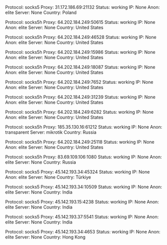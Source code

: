 Protocol: socks5
Proxy: 31.172.186.69:21132
Status: working
IP: None
Anon: elite
Server: None
Country: Poland

Protocol: socks5h
Proxy: 64.202.184.249:50615
Status: working
IP: None
Anon: elite
Server: None
Country: United States

Protocol: socks5h
Proxy: 64.202.184.249:46528
Status: working
IP: None
Anon: elite
Server: None
Country: United States

Protocol: socks5h
Proxy: 64.202.184.249:15986
Status: working
IP: None
Anon: elite
Server: None
Country: United States

Protocol: socks5h
Proxy: 64.202.184.249:18087
Status: working
IP: None
Anon: elite
Server: None
Country: United States

Protocol: socks5h
Proxy: 64.202.184.249:7652
Status: working
IP: None
Anon: elite
Server: None
Country: United States

Protocol: socks5h
Proxy: 64.202.184.249:31239
Status: working
IP: None
Anon: elite
Server: None
Country: United States

Protocol: socks5h
Proxy: 64.202.184.249:6282
Status: working
IP: None
Anon: elite
Server: None
Country: United States

Protocol: socks5h
Proxy: 185.35.130.16:61212
Status: working
IP: None
Anon: transparent
Server: mikrotik
Country: Russia

Protocol: socks5h
Proxy: 64.202.184.249:25118
Status: working
IP: None
Anon: elite
Server: None
Country: United States

Protocol: socks5h
Proxy: 83.69.109.106:1080
Status: working
IP: None
Anon: elite
Server: None
Country: Russia

Protocol: socks5
Proxy: 45.142.193.34:45324
Status: working
IP: None
Anon: elite
Server: None
Country: Türkiye

Protocol: socks5
Proxy: 45.142.193.34:10509
Status: working
IP: None
Anon: elite
Server: None
Country: India

Protocol: socks5
Proxy: 45.142.193.15:4238
Status: working
IP: None
Anon: elite
Server: None
Country: India

Protocol: socks5
Proxy: 45.142.193.37:5541
Status: working
IP: None
Anon: elite
Server: None
Country: India

Protocol: socks5
Proxy: 45.142.193.34:4653
Status: working
IP: None
Anon: elite
Server: None
Country: Hong Kong

